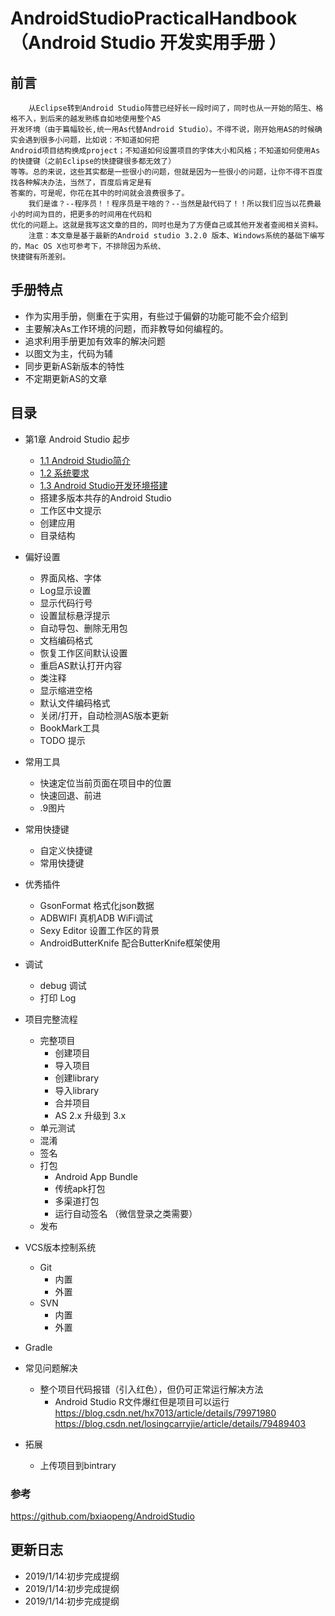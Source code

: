 # AndroidStudioPracticalHandbook（Android Studio 开发实用手册 ）

## 前言
```
	从Eclipse转到Android Studio阵营已经好长一段时间了，同时也从一开始的陌生、格格不入，到后来的越发熟练自如地使用整个AS
开发环境（由于篇幅较长,统一用As代替Android Studio）。不得不说，刚开始用AS的时候确实会遇到很多小问题，比如说：不知道如何把
Android项目结构换成project；不知道如何设置项目的字体大小和风格；不知道如何使用As的快捷键（之前Eclipse的快捷键很多都无效了）
等等。总的来说，这些其实都是一些很小的问题，但就是因为一些很小的问题，让你不得不百度找各种解决办法，当然了，百度后肯定是有
答案的，可是呢，你花在其中的时间就会浪费很多了。
	我们是谁？--程序员！！程序员是干啥的？--当然是敲代码了！！所以我们应当以花费最小的时间为目的，把更多的时间用在代码和
优化的问题上。这就是我写这文章的目的，同时也是为了方便自己或其他开发者查阅相关资料。
	注意：本文章是基于最新的Android studio 3.2.0 版本、Windows系统的基础下编写的，Mac OS X也可参考下，不排除因为系统、
快捷键有所差别。
```
## 手册特点
* 作为实用手册，侧重在于实用，有些过于偏僻的功能可能不会介绍到
* 主要解决As工作环境的问题，而非教导如何编程的。
* 追求利用手册更加有效率的解决问题
* 以图文为主，代码为辅
* 同步更新AS新版本的特性
* 不定期更新AS的文章

## 目录
* 第1章 Android Studio 起步
	* [1.1 Android Studio简介](/Article/第1章-AndroidStudio起步/1.1-AndroidStudio简介.md)
	* [1.2 系统要求](/Article/第1章-AndroidStudio起步/1.2-系统要求.md)
  	* [1.3 Android Studio开发环境搭建](/Article/第1章-AndroidStudio起步/1.3-AndroidStudio开发环境搭建.md) 
	* 搭建多版本共存的Android Studio
	* 工作区中文提示
	* 创建应用
	* 目录结构
* 偏好设置
  * 界面风格、字体
  * Log显示设置
  * 显示代码行号
  * 设置鼠标悬浮提示
  * 自动导包、删除无用包
  * 文档编码格式
  * 恢复工作区间默认设置
  * 重启AS默认打开内容
  * 类注释
  * 显示缩进空格
  * 默认文件编码格式
  * 关闭/打开，自动检测AS版本更新
  * BookMark工具
  * TODO 提示
* 常用工具
  * 快速定位当前页面在项目中的位置
  * 快速回退、前进
  * .9图片
* 常用快捷键
  * 自定义快捷键
  * 常用快捷键
* 优秀插件
  * GsonFormat 格式化json数据
  * ADBWIFI 真机ADB WiFi调试
  * Sexy Editor 设置工作区的背景
  * AndroidButterKnife 配合ButterKnife框架使用 
* 调试
  * debug 调试
  * 打印 Log
* 项目完整流程
  * 完整项目
  	* 创建项目
  	* 导入项目
  	* 创建library
  	* 导入library
  	* 合并项目
  	* AS 2.x 升级到 3.x
  * 单元测试
  * 混淆
  * 签名
  * 打包
  	* Android App Bundle
  	* 传统apk打包
  	* 多渠道打包
  	* 运行自动签名 （微信登录之类需要）
  * 发布
* VCS版本控制系统
  * Git
  	* 内置
  	* 外置
  * SVN
  	* 内置
  	* 外置
* Gradle
* 常见问题解决
   * 整个项目代码报错（引入红色），但仍可正常运行解决方法
     * Android Studio R文件爆红但是项目可以运行
       https://blog.csdn.net/hx7013/article/details/79971980
       https://blog.csdn.net/losingcarryjie/article/details/79489403

 * 拓展
    * 上传项目到bintrary

### 参考
https://github.com/bxiaopeng/AndroidStudio

## 更新日志
* 2019/1/14:初步完成提纲
* 2019/1/14:初步完成提纲
* 2019/1/14:初步完成提纲